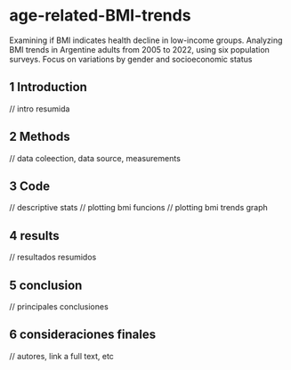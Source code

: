 # age-related-BMI-trends
Examining if BMI indicates health decline in low-income groups. Analyzing BMI trends in Argentine adults from 2005 to 2022, using six population surveys. Focus on variations by gender and socioeconomic status


## 1 Introduction
// intro resumida 

## 2 Methods
// data coleection, data source, measurements

## 3 Code
// descriptive stats
// plotting bmi funcions
// plotting bmi trends graph 

## 4 results
// resultados resumidos

## 5 conclusion
// principales conclusiones

## 6 consideraciones finales
// autores, link a full text, etc
